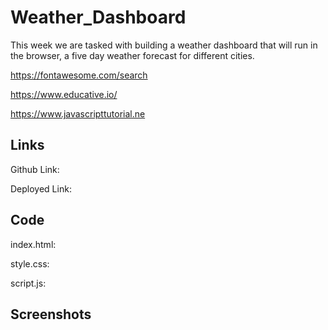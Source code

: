 # Weather_Dashboard

This week we are tasked with building a weather dashboard that will run in the browser, a five day weather forecast for different cities.

https://fontawesome.com/search

https://www.educative.io/

https://www.javascripttutorial.ne



## Links

Github Link:


Deployed Link:




## Code

index.html:


style.css:


script.js:



## Screenshots